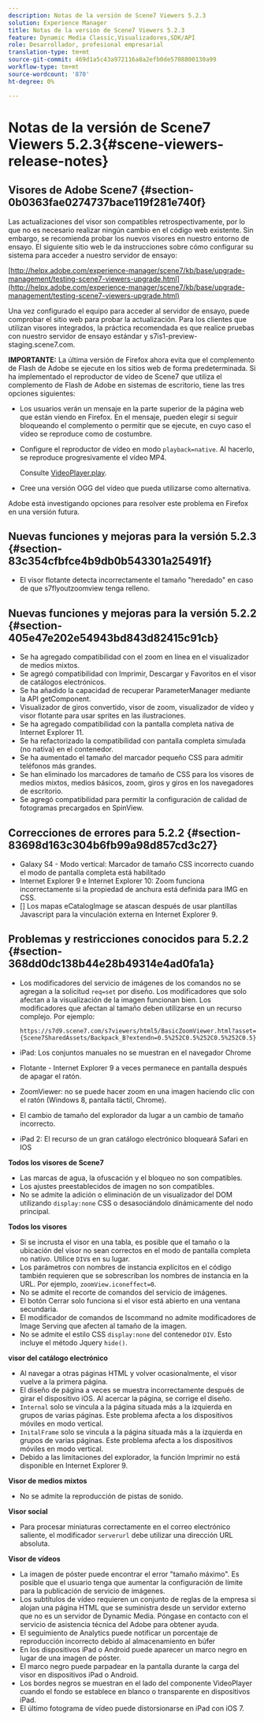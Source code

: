 ```yaml
---
description: Notas de la versión de Scene7 Viewers 5.2.3
solution: Experience Manager
title: Notas de la versión de Scene7 Viewers 5.2.3
feature: Dynamic Media Classic,Visualizadores,SDK/API
role: Desarrollador, profesional empresarial
translation-type: tm+mt
source-git-commit: 469d1a5c43a972116a8a2efb0de5708800130a99
workflow-type: tm+mt
source-wordcount: '870'
ht-degree: 0%

---
```



# Notas de la versión de Scene7 Viewers 5.2.3{#scene-viewers-release-notes}

## Visores de Adobe Scene7 {#section-0b0363fae0274737bace119f281e740f}

Las actualizaciones del visor son compatibles retrospectivamente, por lo que no es necesario realizar ningún cambio en el código web existente. Sin embargo, se recomienda probar los nuevos visores en nuestro entorno de ensayo. El siguiente sitio web le da instrucciones sobre cómo configurar su sistema para acceder a nuestro servidor de ensayo:

[http://helpx.adobe.com/experience-manager/scene7/kb/base/upgrade-management/testing-scene7-viewers-upgrade.html](http://helpx.adobe.com/experience-manager/scene7/kb/base/upgrade-management/testing-scene7-viewers-upgrade.html)

Una vez configurado el equipo para acceder al servidor de ensayo, puede comprobar el sitio web para probar la actualización. Para los clientes que utilizan visores integrados, la práctica recomendada es que realice pruebas con nuestro servidor de ensayo estándar y s7is1-preview-staging.scene7.com.

**IMPORTANTE:** La última versión de Firefox ahora evita que el complemento de Flash de Adobe se ejecute en los sitios web de forma predeterminada. Si ha implementado el reproductor de vídeo de Scene7 que utiliza el complemento de Flash de Adobe en sistemas de escritorio, tiene las tres opciones siguientes:

* Los usuarios verán un mensaje en la parte superior de la página web que están viendo en Firefox. En el mensaje, pueden elegir si seguir bloqueando el complemento o permitir que se ejecute, en cuyo caso el vídeo se reproduce como de costumbre.
* Configure el reproductor de vídeo en modo `playback=native`. Al hacerlo, se reproduce progresivamente el vídeo MP4.

   Consulte [VideoPlayer.play](../../c-html5-s7-aem-asset-viewers/c-html5-video-reference/c-html5-video-cmdref/r-html5-video-viewer-conf-attrib-videoplayer-playback.md#reference-13ec45db4cd4443b842f310153623221).

* Cree una versión OGG del vídeo que pueda utilizarse como alternativa.

Adobe está investigando opciones para resolver este problema en Firefox en una versión futura.

## Nuevas funciones y mejoras para la versión 5.2.3 {#section-83c354cfbfce4b9db0b543301a25491f}

* El visor flotante detecta incorrectamente el tamaño &quot;heredado&quot; en caso de que s7flyoutzoomview tenga relleno.

## Nuevas funciones y mejoras para la versión 5.2.2 {#section-405e47e202e54943bd843d82415c91cb}

* Se ha agregado compatibilidad con el zoom en línea en el visualizador de medios mixtos.
* Se agregó compatibilidad con Imprimir, Descargar y Favoritos en el visor de catálogos electrónicos.
* Se ha añadido la capacidad de recuperar ParameterManager mediante la API getComponent.
* Visualizador de giros convertido, visor de zoom, visualizador de vídeo y visor flotante para usar sprites en las ilustraciones.
* Se ha agregado compatibilidad con la pantalla completa nativa de Internet Explorer 11.
* Se ha refactorizado la compatibilidad con pantalla completa simulada (no nativa) en el contenedor.
* Se ha aumentado el tamaño del marcador pequeño CSS para admitir teléfonos más grandes.
* Se han eliminado los marcadores de tamaño de CSS para los visores de medios mixtos, medios básicos, zoom, giros y giros en los navegadores de escritorio.
* Se agregó compatibilidad para permitir la configuración de calidad de fotogramas precargados en SpinView.

## Correcciones de errores para 5.2.2 {#section-83698d163c304b6fb99a98d857cd3c27}

* Galaxy S4 - Modo vertical: Marcador de tamaño CSS incorrecto cuando el modo de pantalla completa está habilitado
* Internet Explorer 9 e Internet Explorer 10: Zoom funciona incorrectamente si la propiedad de anchura está definida para IMG en CSS.
* [] Los mapas eCatalogImage se atascan después de usar plantillas Javascript para la vinculación externa en Internet Explorer 9.

## Problemas y restricciones conocidos para 5.2.2 {#section-368dd0dc138b44e28b49314e4ad0fa1a}

* Los modificadores del servicio de imágenes de los comandos no se agregan a la solicitud `req=set` por diseño. Los modificadores que solo afectan a la visualización de la imagen funcionan bien. Los modificadores que afectan al tamaño deben utilizarse en un recurso complejo. Por ejemplo:

   ```
   https://s7d9.scene7.com/s7viewers/html5/BasicZoomViewer.html?asset= {Scene7SharedAssets/Backpack_B?extendn=0.5%252C0.5%252C0.5%252C0.5}
   ```

* iPad: Los conjuntos manuales no se muestran en el navegador Chrome
* Flotante - Internet Explorer 9 a veces permanece en pantalla después de apagar el ratón.
* ZoomViewer: no se puede hacer zoom en una imagen haciendo clic con el ratón (Windows 8, pantalla táctil, Chrome).
* El cambio de tamaño del explorador da lugar a un cambio de tamaño incorrecto.
* iPad 2: El recurso de un gran catálogo electrónico bloqueará Safari en IOS

**Todos los visores de Scene7**

* Las marcas de agua, la ofuscación y el bloqueo no son compatibles.
* Los ajustes preestablecidos de imagen no son compatibles.
* No se admite la adición o eliminación de un visualizador del DOM utilizando `display:none` CSS o desasociándolo dinámicamente del nodo principal.

**Todos los visores**

* Si se incrusta el visor en una tabla, es posible que el tamaño o la ubicación del visor no sean correctos en el modo de pantalla completa no nativo. Utilice `DIV`s en su lugar.
* Los parámetros con nombres de instancia explícitos en el código también requieren que se sobrescriban los nombres de instancia en la URL. Por ejemplo, `zoomView.iconeffect=0`.
* No se admite el recorte de comandos del servicio de imágenes.
* El botón Cerrar solo funciona si el visor está abierto en una ventana secundaria.
* El modificador de comandos de Iscommand no admite modificadores de Image Serving que afecten al tamaño de la imagen.
* No se admite el estilo CSS `display:none` del contenedor `DIV`. Esto incluye el método Jquery `hide()`.

**visor del catálogo electrónico**

* Al navegar a otras páginas HTML y volver ocasionalmente, el visor vuelve a la primera página.
* El diseño de página a veces se muestra incorrectamente después de girar el dispositivo iOS. Al acercar la página, se corrige el diseño.
* `Internal` solo se vincula a la página situada más a la izquierda en grupos de varias páginas. Este problema afecta a los dispositivos móviles en modo vertical.
* `InitalFrame` solo se vincula a la página situada más a la izquierda en grupos de varias páginas. Este problema afecta a los dispositivos móviles en modo vertical.
* Debido a las limitaciones del explorador, la función Imprimir no está disponible en Internet Explorer 9.

**Visor de medios mixtos**

* No se admite la reproducción de pistas de sonido.

**Visor social**

* Para procesar miniaturas correctamente en el correo electrónico saliente, el modificador `serverurl` debe utilizar una dirección URL absoluta.

**Visor de vídeos**

* La imagen de póster puede encontrar el error &quot;tamaño máximo&quot;. Es posible que el usuario tenga que aumentar la configuración de límite para la publicación de servicio de imágenes.
* Los subtítulos de vídeo requieren un conjunto de reglas de la empresa si alojan una página HTML que se suministra desde un servidor externo que no es un servidor de Dynamic Media. Póngase en contacto con el servicio de asistencia técnica del Adobe para obtener ayuda.
* El seguimiento de Analytics puede notificar un porcentaje de reproducción incorrecto debido al almacenamiento en búfer
* En los dispositivos iPad o Android puede aparecer un marco negro en lugar de una imagen de póster.
* El marco negro puede parpadear en la pantalla durante la carga del visor en dispositivos iPad o Android.
* Los bordes negros se muestran en el lado del componente VideoPlayer cuando el fondo se establece en blanco o transparente en dispositivos iPad.
* El último fotograma de vídeo puede distorsionarse en iPad con iOS 7.

